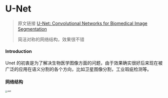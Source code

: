 <head>
	<style type="text/css">h1:first-child {display:none;}</style>
	<script type="text/javascript" src="https://gcorejs.cloudflare.com/ajax/libs/mathjax/2.7.7/latest.js?config=TeX-MML-AM_CHTML"></script>
    <script type="text/x-mathjax-config">
        MathJax.Hub.Config({
            tex2jax: {
            skipTags: ['script', 'noscript', 'style', 'textarea', 'pre'],
            inlineMath: [['$','$']]
            }
        });
    </script>
</head>

# U-Net

> 原文链接 [U-Net: Convolutional Networks for Biomedical Image Segmentation](https://arxiv.org/abs/1505.04597)
>
> 简洁对称的网络结构，效果很不错

#### Introduction

Unet 的初衷是为了解决生物医学图像方面的问题，由于效果确实很好后来现在被广泛的应用在语义分割的各个方向，比如卫星图像分割，工业瑕疵检测等。

#### 网络结构

<img src="https://gcore.jsdelivr.net/gh/lblbk/picgo/work/20210808151732.png" alt="unet" style="zoom: 40%;" />

